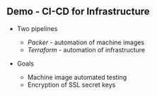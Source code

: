 ## Demo - CI-CD for Infrastructure

* Two pipelines
  * *Packer* - automation of machine images
  * *Terraform* - automation of infrastructure
  
* Goals
  * Machine image automated testing
  * Encryption of SSL secret keys